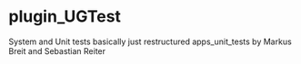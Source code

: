 # plugin_UGTest
System and Unit tests
basically just restructured apps_unit_tests by Markus Breit and Sebastian Reiter
